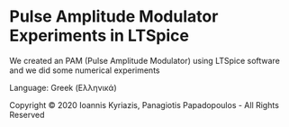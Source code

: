 # Pulse Amplitude Modulator Experiments in LTSpice
We created an PAM (Pulse Amplitude Modulator) using LTSpice software and we did some numerical experiments

Language: Greek (Ελληνικά)

Copyright © 2020 Ioannis Kyriazis, Panagiotis Papadopoulos - All Rights Reserved
